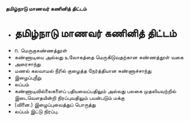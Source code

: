 **தமிழ்நாடு மாணவர் கணினித் திட்டம்**
- # தமிழ்நாடு மாணவர் கணினித் திட்டம்
- n. மெருகுசுண்ணத்தூள்
- கண்ணாடியை அல்லது உலோகத்தை மெருகிடுவதற்கான சுண்ணத்தூள் வகை
- அரைசாந்து
- மணல் கலவாமல் நீரில் குழைத்த நேர்த்தியான சுண்ணாச்சாந்து
- இழைப்புநீறு
- லப்பம்
- கண்ணாடிவில்லைகளைப் பதியவைப்பதிலும் அல்லது பலகை முதலியவற்றில் இடைவௌதயின்றி நிரப்புவதிலும் பயன்படும் மக்கு
- (வினை.) இழைப்புவைத்துப் பொருத்து
- லப்பம் இட்டு நிரப்பு.

